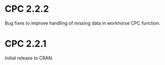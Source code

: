 # CPC 2.2.2

Bug fixes to improve handling of missing data in workhorse CPC function.

# CPC 2.2.1

Initial release to CRAN.
